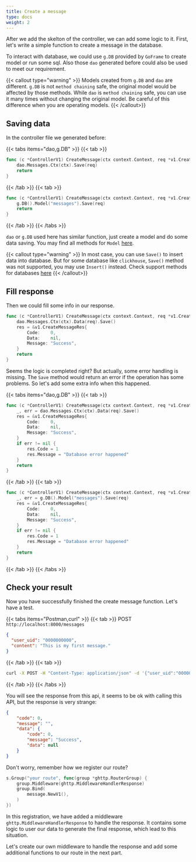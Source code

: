 ```yaml
---
title: Create a message
type: docs
weight: 2
---
```


After we add the skelton of the controller, we can add some logic to it. First, let's write a simple function to create a message in the database.

To interact with database, we could use `g.DB` provided by `GoFrame` to create model or run some sql. Also those `dao` generated before could also be used to meet our requirement.

{{< callout type="warning" >}}
Models created from `g.DB` and `dao` are different. `g.DB` is not `method chaining` safe, the original model would be affected by those methods. While `dao` is `method chaining` safe, you can use it many times without changing the original model. Be careful of this difference when you are operating models.
{{< /callout>}}

## Saving data

In the controller file we generated before:

{{< tabs items="dao,g.DB" >}}
{{< tab >}}
```go {filename="internal/controller/message/message_v1_create_message.go",hl_lines=[2]}
func (c *ControllerV1) CreateMessage(ctx context.Context, req *v1.CreateMessageReq) (res *v1.CreateMessageRes, err error) {
	dao.Messages.Ctx(ctx).Save(req)
	return
}
```
{{< /tab >}}
{{< tab >}}
```go {filename="internal/controller/message/message_v1_create_message.go",hl_lines=[2]}
func (c *ControllerV1) CreateMessage(ctx context.Context, req *v1.CreateMessageReq) (res *v1.CreateMessageRes, err error) {
	g.DB().Model("messages").Save(req)
	return
}
```
{{< /tab >}}
{{< /tabs >}}

`dao` or `g.DB` used here has similar function, just create a model and do some data saving. You may find all methods for `Model` [here](https://pkg.go.dev/github.com/gogf/gf/v2/database/gdb#Model).

{{< callout type="warning" >}}
In most case, you can use `Save()` to insert data into database. But for some database like `clickhouse`, `Save()` method was not supported, you may use `Insert()` instead. Check support methods for databases [here](https://goframe.org/pages/viewpage.action?pageId=1114699)
{{< /callout>}}

## Fill response

Then we could fill some info in our response.

```go {filename="internal/controller/message/message_v1_create_message.go"}
func (c *ControllerV1) CreateMessage(ctx context.Context, req *v1.CreateMessageReq) (res *v1.CreateMessageRes, err error) {
	dao.Messages.Ctx(ctx).Data(req).Save()
	res = &v1.CreateMessageRes{
		Code:    0,
		Data:    nil,
		Message: "Success",
	}
	return
}
```

Seems the logic is completed right? But actually, some error handling is missing. The `Save` method would return an error if the operation has some problems. So let's add some extra info when this happened.

{{< tabs items="dao,g.DB" >}}
{{< tab >}}
```go {filename="internal/controller/message/message_v1_create_message.go",hl_lines=[2]}
func (c *ControllerV1) CreateMessage(ctx context.Context, req *v1.CreateMessageReq) (res *v1.CreateMessageRes, err error) {
	_, err = dao.Messages.Ctx(ctx).Data(req).Save()
	res = &v1.CreateMessageRes{
		Code:    0,
		Data:    nil,
		Message: "Success",
	}
	if err != nil {
		res.Code = 1
		res.Message = "Database error happened"
	}
	return
}
```
{{< /tab >}}
{{< tab >}}
```go {filename="internal/controller/message/message_v1_create_message.go",hl_lines=[2]}
func (c *ControllerV1) CreateMessage(ctx context.Context, req *v1.CreateMessageReq) (res *v1.CreateMessageRes, err error) {
	_, err = g.DB().Model("messages").Save(req)
	res = &v1.CreateMessageRes{
		Code:    0,
		Data:    nil,
		Message: "Success",
	}
	if err != nil {
		res.Code = 1
		res.Message = "Database error happened"
	}
	return
}
```
{{< /tab >}}
{{< /tabs >}}

## Check your result

Now you have successfully finished the create message function. Let's have a test.

{{< tabs items="Postman,curl" >}}
{{< tab >}}
POST `http://localhost:8000/messages`

```json
{
  "user_uid": "0000000000",
  "content": "This is my first message."
}
```
{{< /tab >}}
{{< tab >}}
```bash
curl -X POST -H "Content-Type: application/json" -d '{"user_uid":"0000000000","content":"This is my first message."}' "http://localhost:8000/messages"
```
{{< /tab >}}
{{< /tabs >}}

You will see the response from this api, it seems to be ok with calling this API, but the response is very strange:

```json
{
	"code": 0,
	"message": "",
	"data": {
		"code": 0,
		"message": "Success",
		"data": null
	}
}
```

Don't worry, remember how we register our route?

```go {filename="internal/cmd/cmd.go",hl_lines=[2]}
s.Group("your route", func(group *ghttp.RouterGroup) {
	group.Middleware(ghttp.MiddlewareHandlerResponse)
	group.Bind(
		message.NewV1(),
	)
})
```

In this registration, we have added a middleware `ghttp.MiddlewareHandlerResponse` to handle the response. It contains some logic to user our data to generate the final response, which lead to this situation.

Let's create our own middleware to handle the response and add some additional functions to our route in the next part.
